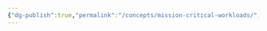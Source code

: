 ```yaml
---
{"dg-publish":true,"permalink":"/concepts/mission-critical-workloads/","tags":["concept/SRE/cloud/azure"]}
---
```


